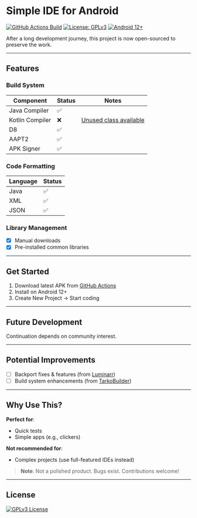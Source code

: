 # Simple IDE for Android

[![GitHub Actions Build](https://img.shields.io/badge/Download-Latest_APK-blue?logo=github)](https://github.com/xapani/Simple-IDE/actions)
[![License: GPLv3](https://img.shields.io/badge/License-GPLv3-success)](https://www.gnu.org/licenses/gpl-3.0)
[![Android 12+](https://img.shields.io/badge/Android-12%2B-brightgreen?logo=android)]()

After a long development journey, this project is now open-sourced to preserve the work.

---

## Features

### Build System
| Component       | Status | Notes                          |
|-----------------|--------|--------------------------------|
| Java Compiler   | ✅     |                               |
| Kotlin Compiler | ❌     | [Unused class available](https://github.com/xapani/Simple-IDE/blob/master/compiler/src/main/java/s/ide/compiler/KotlinCompiler.java) |
| D8              | ✅     |                               |
| AAPT2           | ✅     |                               |
| APK Signer      | ✅     |                               |

### Code Formatting
| Language | Status |
|----------|--------|
| Java     | ✅     |
| XML      | ✅     |
| JSON     | ✅     |

### Library Management
- [x] Manual downloads
- [x] Pre-installed common libraries

---

## Get Started
1. Download latest APK from [GitHub Actions](https://github.com/xapani/Simple-IDE/actions)
2. Install on Android 12+
3. Create New Project → Start coding

---

## Future Development
Continuation depends on community interest.

---

## Potential Improvements
- [ ] Backport fixes & features (from [Luminarr](https://github.com/xapani/Luminarr))
- [ ] Build system enhancements (from [TarkoBuilder](https://github.com/XedoxDev/TarkoBuilder))

---

## Why Use This?
**Perfect for**:  
- Quick tests  
- Simple apps (e.g., clickers)  

**Not recommended for**:  
- Complex projects (use full-featured IDEs instead)  

> **Note**: Not a polished product. Bugs exist. Contributions welcome!

---

## License
[![GPLv3 License](https://github.com/xapani/Simple-IDE/blob/master/assets/license.png)](https://www.gnu.org/licenses/gpl-3.0.en.html)
